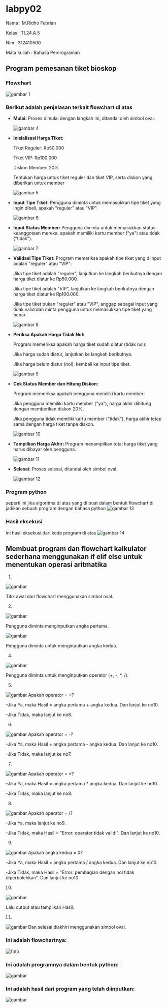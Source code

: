 # labpy02
Nama        : M.Ridho Febrian<p>

Kelas       : TI.24.A.5 <p>

Nim         : 312410500 <p>

Mata kuliah : Bahasa Pemrograman <p>

## Program pemesanan tiket bioskop
### Flowchart
![gambar 1](foto3/flowchart.png)

### Berikut adalah penjelasan terkait flowchart di atas 

- **Mulai:** Proses dimulai dengan langkah ini, ditandai oleh simbol oval. <p>
![gambar 4](foto3/no1.png)

- **Inisialisasi Harga Tiket:** <p>
Tiket Reguler: Rp50.000 <p>
Tiket VIP: Rp100.000 <p>
Diskon Member: 20% <p>
Tentukan harga untuk tiket reguler dan tiket VIP, serta diskon yang diberikan untuk member <p>
![gambar 5](foto3/no2.png)

- **Input Tipe Tiket:** Pengguna diminta untuk memasukkan tipe tiket yang ingin dibeli, apakah "reguler" atau "VIP". <p>
![gambar 6](foto3/no3.png)

- **Input Status Member:** Pengguna diminta untuk memasukkan status keanggotaan mereka, apakah memiliki kartu member ("ya") atau tidak ("tidak"). <p>
![gambar 7](foto3/no4.png)

- **Validasi Tipe Tiket:** Program memeriksa apakah tipe tiket yang diinput adalah "reguler" atau "VIP": <p>
Jika tipe tiket adalah "reguler", lanjutkan ke langkah berikutnya dengan harga tiket diatur ke Rp50.000. <p>
Jika tipe tiket adalah "VIP", lanjutkan ke langkah berikutnya dengan harga tiket diatur ke Rp100.000. <p>
Jika tipe tiket bukan "reguler" atau "VIP", anggap sebagai input yang tidak valid dan minta pengguna untuk memasukkan tipe tiket yang benar. <p>
![gambar 8](foto3/no5.png)

- **Periksa Apakah Harga Tidak Nol:** <p>
Program memeriksa apakah harga tiket sudah diatur (tidak nol): <p>
Jika harga sudah diatur, lanjutkan ke langkah berikutnya. <p>
Jika harga belum diatur (nol), kembali ke input tipe tiket. <p>
![gambar 9](foto3/no6.png)

- **Cek Status Member dan Hitung Diskon:** <p>
Program memeriksa apakah pengguna memiliki kartu member: <p>
Jika pengguna memiliki kartu member ("ya"), harga akhir dihitung dengan memberikan diskon 20%. <p>
Jika pengguna tidak memiliki kartu member ("tidak"), harga akhir tetap sama dengan harga tiket tanpa diskon. <p>
![gambar 10](foto3/no7.png)

- **Tampilkan Harga Akhir:** Program menampilkan total harga tiket yang harus dibayar oleh pengguna. <p>
![gambar 11](foto3/no8.png)

- **Selesai:** Proses selesai, ditandai oleh simbol oval. <p>
![gambar 12](foto3/no9.png)

### Program python
seperti ini jika algoritma di atas yang di buat dalam bentuk flowchart di jadikan sebuah program dengan bahasa python
![gambar 13](foto3/code.png)

### Hasil eksekusi 
ini hasil eksekusi dari kode program di atas
![gambar 14](foto3/hasil.png)




## Membuat program dan flowchart kalkulator sederhana menggunakan if elif else untuk menentukan operasi aritmatika

1.
![gambar](foto3/no10.png)

Titik awal dari flowchart menggunakan simbol oval.

2.
![gambar](foto3/no11.png)

Pengguna diminta menginputkan angka pertama.

![gambar](foto3/no12.png)

Pengguna diminta untuk menginputkan angka kedua.

4.
![gambar](foto3/no13.png)

Pengguna diminta untuk menginputkan operator (+, -, *, /).

5.
![gambar](foto3/no14.png)
Apakah operator = +?

-Jika Ya, maka Hasil = angka pertama + angka kedua. Dan lanjut ke no10.

-Jika Tidak, maka lanjut ke no6.

6.
![gambar](foto3/no15.png)
Apakah operator = -?

-Jika Ya, maka Hasil = angka pertama - angka kedua. Dan lanjut ke no10.

-Jika Tidak, maka lanjut ke no7.

7.
![gambar](foto3/no16.png)
Apakah operator = *?

-Jika Ya, maka Hasil = angka pertama * angka kedua. Dan lanjut ke no10.

-Jika Tidak, maka lanjut ke no8.

8.
![gambar](foto3/no17.png)
Apakah operator = /?

-Jika Ya, maka lanjut ke no9.

-Jika Tidak, maka Hasil = "Error: operator tidak valid!". Dan lanjut ke no10.

9.
![gambar](foto3/no18..png)
Apakah angka kedua ≠ 0?

-Jika Ya, maka Hasil = angka pertama / angka kedua. Dan lanjut ke no10.

-Jika Tidak, maka Hasil = "Error: pembagian dengan nol tidak diperbolehkan". Dan lanjut ke no10

10.
![gambar](foto3/no19.png)

Lalu output atau tampilkan Hasil.

11.
![gambar](foto3/no20.png)
Dan selesai diakhiri menggunakan simbol oval.

### Ini adalah flowchartnya:

![foto](foto3/flowchart1.png)

### Ini adalah programnya dalam bentuk python:

![gambar](foto3/codee.png)

### Ini adalah hasil dari program yang telah diinputkan:

![gambar](foto3/hasill.png)


